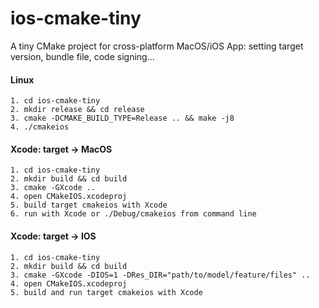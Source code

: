 # ios-cmake-tiny
A tiny CMake project for cross-platform MacOS/iOS App: setting target version, bundle file, code signing...

#### Linux
```
1. cd ios-cmake-tiny
2. mkdir release && cd release
3. cmake -DCMAKE_BUILD_TYPE=Release .. && make -j8
4. ./cmakeios
```

#### Xcode: target -> MacOS
```
1. cd ios-cmake-tiny
2. mkdir build && cd build
3. cmake -GXcode ..
4. open CMakeIOS.xcodeproj
5. build target cmakeios with Xcode
6. run with Xcode or ./Debug/cmakeios from command line
```

#### Xcode: target -> IOS
```
1. cd ios-cmake-tiny
2. mkdir build && cd build
3. cmake -GXcode -DIOS=1 -DRes_DIR="path/to/model/feature/files" ..
4. open CMakeIOS.xcodeproj
5. build and run target cmakeios with Xcode
```
